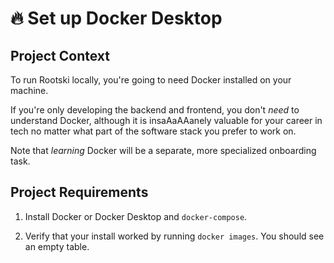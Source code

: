# 🔥 Set up Docker Desktop

## Project Context

To run Rootski locally, you're going to need Docker installed on your machine.

If you're only developing the backend and frontend, you don't *need* to understand Docker,
although it is insaAaAAanely valuable for your career in tech no matter what part
of the software stack you prefer to work on.

Note that *learning* Docker will be a separate, more specialized onboarding task.

## Project Requirements

1. Install Docker or Docker Desktop and `docker-compose`.

2. Verify that your install worked by running `docker images`. You should see an empty table.
